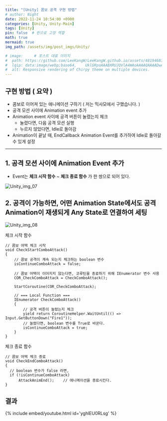 ```yaml
---
title: "[Unity] 콤보 공격 구현 방법"
# author: Night
date: 2022-11-24 10:54:00 +0900
categories: [Unity, Unity-Main]
tags: [Unity]
pin: false  # 핀으로 고정 역할
math: true
mermaid: true
img_path: /assets/img/post_imgs/Unity/

# image:     # 포스트 대표 이미지
#  path: https://github.com/LeeKangW/LeeKangW.github.io/assets/48194683/7e5b8251-2544-4eea-b702-ad59aa404e9e
#  lqip: data:image/webp;base64,    UklGRpoAAABXRUJQVlA4WAoAAAAQAAAADwAABwAAQUxQSDIAAAARL0AmbZurmr57yyIiqE8oiG0bejIYEQTgqiDA9vqnsUSI6H+oAERp2HZ65qP/VIAWAFZQOCBCAAAA8AEAnQEqEAAIAAVAfCWkAALp8sF8rgRgAP7o9FDvMCkMde9PK7euH5M1m6VWoDXf2FkP3BqV0ZYbO6NA/VFIAAAA
#  alt: Responsive rendering of Chirpy theme on multiple devices.
---
```


## 구현 방법 ( 요약 )

-   콤보로 이어져 있는 애니메이션 구하기 ( 저는 믹사모에서 구했습니다. )
-   공격 모션 사이에 Animation event 추가
-   Animation event 사이에 공격 버튼이 눌렸는지 체크
    -   눌렸다면, 다음 공격 모션 실행
    -   누르지 않았다면, Idle로 돌아감
-   Animation이 끝날 때, EndCallback Animation Event를 추가하여 Idle로 돌아갈 수 있게 설정

---

## 1\. 공격 모션 사이에 Animation Event 추가

-   Event는 **체크 시작 함수** ~ **체크 종료 함수** 가 한 쌍으로 되어 있다.

![Unity_img_07](Unity_img_07.png)

## 2\. 공격이 가능하면, 어떤 Animation State에서도 공격 Animation이 재생되게 Any State로 연결하여 세팅

![Unity_img_08](Unity_img_08.png)


체크 시작 함수
```
// 콤보 어택 체크 시작
void CheckStartComboAttack()
{
    // 콤보 공격이 계속 되는지 체크하는 boolean 변수
    isContinueComboAttack = false;
    
    // 콤보 어택이 이어지지 않는다면, 코루틴을 종료하기 위해 IEnumerator 변수 사용
    COR_CheckComboAttack = CheckComboAttack();
    
    StartCoroutine(COR_CheckComboAttack);

    // === Local Function ===
    IEnumerator CheckComboAttack()
    {
        // 공격 버튼이 눌렸는지 체크
        yield return CoroutineHelper.WaitUntil(() => Input.GetButtonDown("Fire1"));
        // 눌렸다면, boolean 변수를 True로 바꾼다.
        isContinueComboAttack = true;
    }
}
```

[](https://github.com/LeeKangW/LeeKangW.github.io/blob/master/_posts/2021-10-12-%EC%BA%90%EB%A6%AD%ED%84%B0-%EC%BD%A4%EB%B3%B4-%EA%B3%B5%EA%B2%A9-%EA%B5%AC%ED%98%84-%EB%B0%A9%EB%B2%95%EC%97%90-%EB%8C%80%ED%95%9C-%EC%A0%95%EB%A6%AC.md#%EC%B2%B4%ED%81%AC-%EC%A2%85%EB%A3%8C-%ED%95%A8%EC%88%98)체크 종료 함수

```
// 콤보 어택 체크 종료
void CheckEndComboAttack()
{
  // boolean 변수가 false 라면,
  if (!isContinueComboAttack)
      AttackAnimEnd();    // 애니메이션을 종료시킨다.
}
```

## 결과

{% include embed/youtube.html id='yghlEU0RLsg' %}
